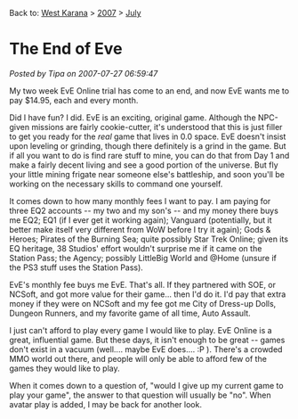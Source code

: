 Back to: [West Karana](/posts/westkarana.md) > [2007](/posts/2007/westkarana.md) > [July](./westkarana.md)
# The End of Eve

*Posted by Tipa on 2007-07-27 06:59:47*

My two week EvE Online trial has come to an end, and now EvE wants me to pay $14.95, each and every month.

Did I have fun? I did. EvE is an exciting, original game. Although the NPC-given missions are fairly cookie-cutter, it's understood that this is just filler to get you ready for the *real* game that lives in 0.0 space. EvE doesn't insist upon leveling or grinding, though there definitely is a grind in the game. But if all you want to do is find rare stuff to mine, you can do that from Day 1 and make a fairly decent living and see a good portion of the universe. But fly your little mining frigate near someone else's battleship, and soon you'll be working on the necessary skills to command one yourself.

It comes down to how many monthly fees I want to pay. I am paying for three EQ2 accounts -- my two and my son's -- and my money there buys me EQ2; EQ1 (if I ever get it working again); Vanguard (potentially, but it better make itself very different from WoW before I try it again); Gods & Heroes; Pirates of the Burning Sea; quite possibly Star Trek Online; given its EQ heritage, 38 Studios' effort wouldn't surprise me if it came on the Station Pass; the Agency; possibly LittleBig World and @Home (unsure if the PS3 stuff uses the Station Pass).

EvE's monthly fee buys me EvE. That's all. If they partnered with SOE, or NCSoft, and got more value for their game... then I'd do it. I'd pay that extra money if they were on NCSoft and my fee got me City of Dress-up Dolls, Dungeon Runners, and my favorite game of all time, Auto Assault.

I just can't afford to play every game I would like to play. EvE Online is a great, influential game. But these days, it isn't enough to be great -- games don't exist in a vacuum (well.... maybe EvE does.... :P ). There's a crowded MMO world out there, and people will only be able to afford few of the games they would like to play.

When it comes down to a question of, "would I give up my current game to play your game", the answer to that question will usually be "no". When avatar play is added, I may be back for another look.
